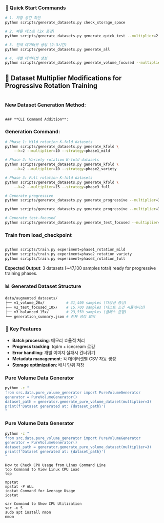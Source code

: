 ### **🎯 Quick Start Commands**

```bash
# 1. 저장 공간 확인
python scripts/generate_datasets.py check_storage_space

# 2. 빠른 테스트 (2x 증강)
python scripts/generate_datasets.py generate_quick_test --multiplier=2

# 3. 전체 데이터셋 생성 (2-3시간)
python scripts/generate_datasets.py generate_all

# 4. 개별 데이터셋 생성
python scripts/generate_datasets.py generate_volume_focused --multiplier=20


```

## 🔧 **Dataset Multiplier Modifications for Progressive Rotation Training**



```python

```

### **New Dataset Generation Method**:

```

### **CLI Command Addition**:

```
### **Generation Command**:

```bash
# Phase 1: Mild rotation K-fold datasets
python scripts/generate_datasets.py generate_kfold \
    --k=2 --multiplier=10 --strategy=phase1_mild

# Phase 2: Variety rotation K-fold datasets  
python scripts/generate_datasets.py generate_kfold \
    --k=2 --multiplier=10 --strategy=phase2_variety

# Phase 3: Full rotation K-fold datasets
python scripts/generate_datasets.py generate_kfold \
    --k=2 --multiplier=15 --strategy=phase3_full

# Generate progressive
python scripts/generate_datasets.py generate_progressive --multiplier=3

python scripts/generate_datasets.py generate_progressive --multiplier=3

# Generate test-focused
python scripts/generate_datasets.py generate_test_focused --multiplier=1

```

### Train from load_checkpoint 


```bash

python scripts/train.py experiment=phase1_rotation_mild
python scripts/train.py experiment=phase2_rotation_variety
python scripts/train.py experiment=phase3_rotation_full

```

**Expected Output**: 3 datasets (~47,100 samples total) ready for progressive training phases.

### **📊 Generated Dataset Structure**
```bash
data/augmented_datasets/
├── v1_volume_20x/          # 31,400 samples (다양성 중심)
├── v2_test_focused_10x/    # 15,700 samples (테스트 조건 시뮬레이션)
├── v3_balanced_15x/        # 23,550 samples (클래스 균형)
└── generation_summary.json # 전체 생성 요약
```

### **🔧 Key Features**
- **Batch processing**: 메모리 효율적 처리
- **Progress tracking**: tqdm + icecream 로깅
- **Error handling**: 개별 이미지 실패시 건너뛰기
- **Metadata management**: 각 데이터셋별 CSV 자동 생성
- **Storage optimization**: 배치 단위 저장

### Pure Volume Data Generator
```bash
python -c "
from src.data.pure_volume_generator import PureVolumeGenerator
generator = PureVolumeGenerator()
dataset_path = generator.generate_pure_volume_dataset(multiplier=3)
print(f'Dataset generated at: {dataset_path}')
"
```
### Pure Volume Data Generator
```bash
python -c "
from src.data.pure_volume_generator import PureVolumeGenerator
generator = PureVolumeGenerator()
dataset_path = generator.generate_pure_volume_dataset(multiplier=3)
print(f'Dataset generated at: {dataset_path}')
"
```

```
How to Check CPU Usage from Linux Command Line
top Command to View Linux CPU Load
top

mpstat
mpstat -P ALL
iostat Command for Average Usage
iostat

sar Command to Show CPU Utilization
sar -u 5
sudo apt install nmon
nmon
```